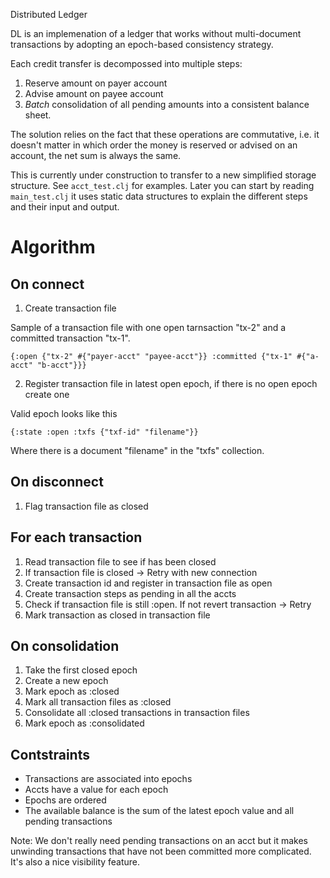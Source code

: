 Distributed Ledger

DL is an implemenation of a ledger that works without multi-document transactions by adopting an epoch-based consistency strategy.

Each credit transfer is decompossed into multiple steps:

1) Reserve amount on payer account
2) Advise amount on payee account
3) _Batch_ consolidation of all pending amounts into a consistent balance sheet.

The solution relies on the fact that these operations are commutative, i.e. it doesn't matter in which order the money is reserved or advised on an account, the net sum is always the same.

This is currently under construction to transfer to a new simplified storage structure. See `acct_test.clj` for examples. Later you can start by reading `main_test.clj` it uses static data structures to explain the different steps and their input and output. 

# Algorithm 

## On connect

1. Create transaction file

Sample of a transaction file with one open tarnsaction "tx-2" and a committed transaction "tx-1".

`{:open {"tx-2" #{"payer-acct" "payee-acct"}} :committed {"tx-1" #{"a-acct" "b-acct"}}}`

2. Register transaction file in latest open epoch, if there is no open epoch create one

Valid epoch looks like this

`{:state :open :txfs {"txf-id" "filename"}}`

Where there is a document "filename" in the "txfs" collection.

## On disconnect

1. Flag transaction file as closed

## For each transaction

1. Read transaction file to see if has been closed
2. If transaction file is closed -> Retry with new connection
3. Create transaction id and register in transaction file as open
4. Create transaction steps as pending in all the accts
5. Check if transaction file is still :open. If not revert transaction -> Retry
5. Mark transaction as closed in transaction file

## On consolidation

1. Take the first closed epoch
1. Create a new epoch
2. Mark epoch as :closed
3. Mark all transaction files as :closed
4. Consolidate all :closed transactions in transaction files
5. Mark epoch as :consolidated


Contstraints
---

- Transactions are associated into epochs
- Accts have a value for each epoch 
- Epochs are ordered
- The available balance is the sum of the latest epoch value and all pending transactions

Note: We don't really need pending transactions on an acct but it makes unwinding transactions that have not been committed more complicated. It's also a nice visibility feature.